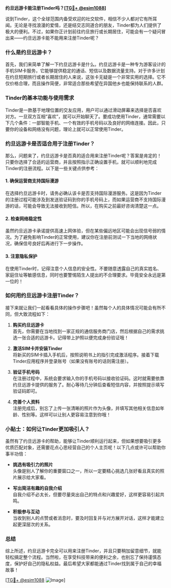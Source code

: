 **约旦远游卡能注册Tinder吗？[[TG💪+ @esim1088](https://t.me/s/esim1088)]**

说到Tinder，这个全球范围内备受欢迎的社交软件，相信不少人都对它有所耳闻。无论是寻找浪漫的爱情，还是结交志同道合的朋友，Tinder都为人们提供了极大的便利。不过，如果你正计划前往约旦旅行或长期居住，可能会有一个疑问冒出来——约旦远游卡能不能用来注册Tinder呢？

### **什么是约旦远游卡？**

首先，我们来简单了解一下约旦远游卡是什么。约旦远游卡是一种专为游客设计的手机SIM卡服务，它能够提供稳定的通话、短信以及数据流量支持。对于许多计划在约旦短期旅行或者长期居住的人来说，这张卡无疑是一个非常实用的选择。它不仅价格合理，而且操作简便，非常适合那些希望在异国他乡也能保持联系的人群。

### **Tinder的基本功能与使用需求**

Tinder是一款基于地理位置的交友应用，用户可以通过滑动屏幕来选择是否喜欢对方。一旦双方互相“喜欢”，就可以开始聊天了。要成功使用Tinder，通常需要以下几个条件：一部智能手机、一个有效的手机号码以及良好的网络连接。因此，只要你的设备和网络没有问题，理论上就可以正常使用Tinder。

### **约旦远游卡是否适合用于注册Tinder？**

那么，问题来了，约旦远游卡是否真的适合用来注册Tinder呢？答案是肯定的！只要你选择了合适的运营商，并且按照指示正确设置手机，就可以顺利地完成Tinder的注册流程。以下是一些关键点供参考：

#### **1. 确保运营商支持国际漫游**
在选择约旦远游卡时，请务必确认该卡是否支持国际漫游服务。这是因为Tinder的注册过程可能涉及到发送验证码到你的手机号码上，而如果运营商不支持国际漫游的话，可能会导致无法接收到短信。所以，在购买之前最好咨询清楚这一点。

#### **2. 检查网络稳定性**
虽然约旦远游卡承诺提供高速上网体验，但在某些偏远地区可能会出现信号弱的情况。为了避免影响Tinder的正常使用，建议你在注册前测试一下当地的网络状况，确保信号良好后再进行下一步操作。

#### **3. 注意隐私保护**
在使用Tinder时，记得注意个人信息的安全性。不要随意透露自己的真实姓名、家庭住址等敏感信息，同时也要警惕陌生人提出的不合理要求。毕竟安全永远是第一位的！

### **如何用约旦远游卡注册Tinder？**

接下来就让我们一起看看具体的操作步骤吧！虽然每个人的具体情况可能会有所不同，但大致流程如下：

1. **购买约旦远游卡**  
   首先，你需要在当地找到一家正规的通信服务商门店，然后根据自己的需求挑选一张合适的远游卡。记得带上护照以便完成身份验证哦！

2. **激活SIM卡并安装Tinder**  
   将新买的SIM卡插入手机后，按照说明书上的指引完成激活程序。接着下载Tinder应用程序并登录账号（如果没有账号的话则需注册）。

3. **验证手机号码**  
   在注册过程中，系统会要求输入你的手机号码以接收验证码。这时就需要依靠约旦远游卡提供的服务了。耐心等待几分钟后查看短信内容，并按照提示填写验证码即可。

4. **完善个人资料**  
   注册完成后，别忘了上传一张清晰的照片作为头像，并填写其他相关信息如年龄、性别等。这样可以让别人更容易注意到你哦！

### **小贴士：如何让Tinder更加吸引人？**

虽然有了约旦远游卡的帮助，能够让Tinder顺利运行起来，但如果想要吸引更多优质匹配对象，还需要花点心思经营自己的个人主页呢！以下几点或许可以帮助你事半功倍：

- **挑选有吸引力的照片**  
  头像是别人了解你的重要窗口之一，所以一定要精心挑选几张好看且真实的照片展示给大家看。

- **写出简洁有趣的自我介绍**  
  自我介绍不必太长，但要尽量突出自己的特点和兴趣爱好，这样更容易引起共鸣。

- **积极参与互动**  
  当收到别人的点赞或者消息时，要及时回复并与对方展开对话，这样才能建立起更深层次的关系。

### **总结**

综上所述，约旦远游卡完全可以用来注册Tinder，并且只要稍加留意细节，就能轻松搞定整个流程。当然啦，在享受科技带来的便利之余，也别忘了保持谨慎态度，保护好自己的隐私权益。最后希望大家都能通过Tinder找到属于自己的幸福故事！

[[TG💪+ @esim1088](https://t.me/s/esim1088) ![Image](https://i.postimg.cc/4NQfJmqS/Snipaste-2025-05-13-00-14-12.png)]